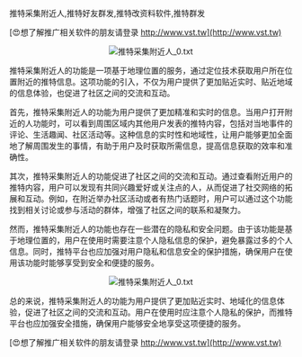 推特采集附近人,推特好友群发,推特改资料软件,推特群发

[😍想了解推广相关软件的朋友请登录 http://www.vst.tw](http://www.vst.tw)

 <center><img src="https://vst.tw/MP4/tuiguang/png/3.png" alt="推特采集附近人_0.txt"></center>

推特采集附近人的功能是一项基于地理位置的服务，通过定位技术获取用户所在位置附近的推特信息。这项功能的引入，不仅为用户提供了更加贴近实时、贴近地域的信息体验，也促进了社区之间的交流和互动。

首先，推特采集附近人的功能为用户提供了更加精准和实时的信息。当用户打开附近的人功能时，可以看到周围区域内其他用户发表的推特内容，包括对当地事件的评论、生活趣闻、社区活动等。这种信息的实时性和地域性，让用户能够更加全面地了解周围发生的事情，有助于用户及时获取所需信息，提高信息获取的效率和准确性。

其次，推特采集附近人的功能促进了社区之间的交流和互动。通过查看附近用户的推特内容，用户可以发现有共同兴趣爱好或关注点的人，从而促进了社交网络的拓展和互动。例如，在附近举办社区活动或者有热门话题时，用户可以通过这个功能找到相关讨论或参与活动的群体，增强了社区之间的联系和凝聚力。

然而，推特采集附近人的功能也存在一些潜在的隐私和安全问题。由于该功能是基于地理位置的，用户在使用时需要注意个人隐私信息的保护，避免暴露过多的个人信息。同时，推特平台也应加强对用户隐私和信息安全的保护措施，确保用户在使用该功能时能够享受到安全和便捷的服务。

 <center><img src="https://vst.tw/MP4/tuiguang/png/4.png" alt="推特采集附近人_0.txt"></center>

总的来说，推特采集附近人的功能为用户提供了更加贴近实时、地域化的信息体验，促进了社区之间的交流和互动。用户在使用时应注意个人隐私的保护，而推特平台也应加强安全措施，确保用户能够安全地享受这项便捷的服务。

[😍想了解推广相关软件的朋友请登录 http://www.vst.tw](http://www.vst.tw)



